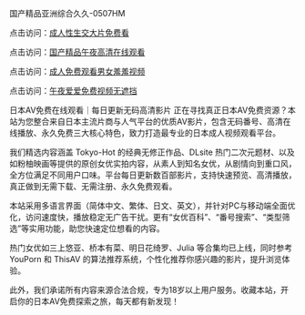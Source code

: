 国产精品亚洲综合久久-0507HM

点击访问：<a href="https://gfd-5xg.pages.dev/">成人性生交大片免费看</a>

点击访问：<a href="https://bsdf-5f5.pages.dev/">国产精品午夜高清在线观看</a>

点击访问：<a href="https://tfda.pages.dev/">成人免费观看男女羞羞视频</a>

点击访问：<a href="https://gda-c7m.pages.dev/">午夜爱爱免费视频无遮挡</a>

日本AV免费在线观看｜每日更新无码高清影片
正在寻找真正日本AV免费资源？本站为您整合来自日本主流片商与人气平台的优质AV影片，包含无码番号、高清在线播放、永久免费三大核心特色，致力打造最专业的日本成人视频观看平台。

我们精选内容涵盖 Tokyo-Hot 的经典无修正作品、DLsite 热门二次元题材、以及如粉柚映画等提供的原创女优实拍内容，从素人到知名女优，从剧情向到重口风，全方位满足不同用户口味。平台每日更新数百部影片，支持快速预览、高清播放，真正做到无需下载、无需注册、永久免费观看。

本站采用多语言界面（简体中文、繁体、日文、英文），并针对PC与移动端全面优化，访问速度快，播放稳定无广告干扰。更有“女优百科”、“番号搜索”、“类型筛选”等实用功能，助您快速定位想看的内容。

热门女优如三上悠亚、桥本有菜、明日花绮罗、Julia 等合集均已上线，同时参考 YouPorn 和 ThisAV 的算法推荐系统，个性化推荐你感兴趣的影片，提升浏览体验。

此外，我们承诺所有内容来源合法合规，专为18岁以上用户服务。收藏本站，开启你的日本AV免费探索之旅，每天都有新发现！

<span style="display:none;">[Canonical link](https://github.com/sunni21358/5465419 ）</span>
